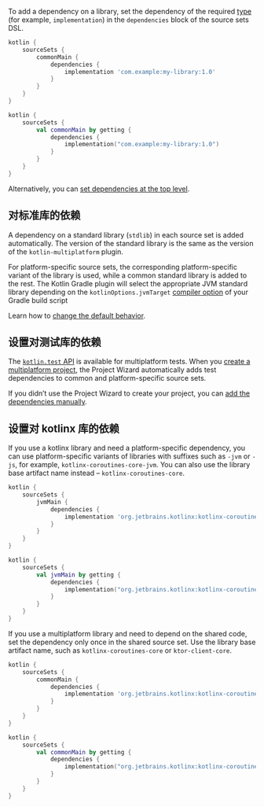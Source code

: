 [//]: # (title: 添加依赖项)

To add a dependency on a library, set the dependency of the required [type](gradle.md#dependency-types) (for example, `implementation`) in the 
`dependencies` block of the source sets DSL.

<tabs>

```groovy
kotlin {
    sourceSets {
        commonMain {
            dependencies {
                implementation 'com.example:my-library:1.0'
            }
        }
    }
}
``` 

```kotlin
kotlin {
    sourceSets {
        val commonMain by getting {
            dependencies {
                implementation("com.example:my-library:1.0")
            }
        }
    }
}
```

</tabs>

Alternatively, you can [set dependencies at the top level](gradle.md#set-dependencies-at-the-top-level).

## 对标准库的依赖

A dependency on a standard library (`stdlib`) in each source set is added automatically. The version 
of the standard library is the same as the version of the `kotlin-multiplatform` plugin.

For platform-specific source sets, the corresponding platform-specific variant of the library is used, while a common standard 
library is added to the rest. The Kotlin Gradle plugin will select the appropriate JVM standard library depending on 
the `kotlinOptions.jvmTarget` [compiler option](gradle.md#compiler-options) of your Gradle build script

Learn how to [change the default behavior](gradle.md#dependency-on-the-standard-library).

## 设置对测试库的依赖

The [`kotlin.test` API](https://kotlinlang.org/api/latest/kotlin.test/) is available for multiplatform tests. When you [create a multiplatform project](mpp-create-lib.md), 
the Project Wizard automatically adds test dependencies to common and platform-specific source sets. 

If you didn’t use the Project Wizard to create your project, you can [add the dependencies manually](gradle.md#set-dependencies-on-test-libraries).

## 设置对 kotlinx 库的依赖

If you use a kotlinx library and need a platform-specific dependency, you can use platform-specific variants 
of libraries with suffixes such as `-jvm` or `-js`, for example, `kotlinx-coroutines-core-jvm`. You can also use the library 
base artifact name instead – `kotlinx-coroutines-core`.

<tabs>

```groovy
kotlin {
    sourceSets {
        jvmMain {
            dependencies {
                implementation 'org.jetbrains.kotlinx:kotlinx-coroutines-core-jvm:%coroutinesVersion%'
            }
        }
    }
}
``` 

```kotlin
kotlin {
    sourceSets {
        val jvmMain by getting {
            dependencies {
                implementation("org.jetbrains.kotlinx:kotlinx-coroutines-core-jvm:%coroutinesVersion%")
            }
        }
    }
}

```

</tabs>

If you use a multiplatform library and need to depend on the shared code, set the dependency only once in the shared 
source set. Use the library base artifact name, such as `kotlinx-coroutines-core` or `ktor-client-core`. 

<tabs>

```groovy
kotlin {
    sourceSets {
        commonMain {
            dependencies {
                implementation 'org.jetbrains.kotlinx:kotlinx-coroutines-core:%coroutinesVersion%'
            }
        }
    }
}
``` 

```kotlin
kotlin {
    sourceSets {
        val commonMain by getting {
            dependencies {
                implementation("org.jetbrains.kotlinx:kotlinx-coroutines-core:%coroutinesVersion%")
            }
        }
    }
}

```

</tabs>

